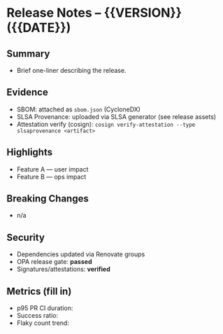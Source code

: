 # Release Notes – {{VERSION}} ({{DATE}})

## Summary
- Brief one-liner describing the release.

## Evidence
- SBOM: attached as `sbom.json` (CycloneDX)
- SLSA Provenance: uploaded via SLSA generator (see release assets)
- Attestation verify (cosign): `cosign verify-attestation --type slsaprovenance <artifact>`

## Highlights
- Feature A — user impact
- Feature B — ops impact

## Breaking Changes
- n/a

## Security
- Dependencies updated via Renovate groups
- OPA release gate: **passed**
- Signatures/attestations: **verified**

## Metrics (fill in)
- p95 PR CI duration:
- Success ratio:
- Flaky count trend:

